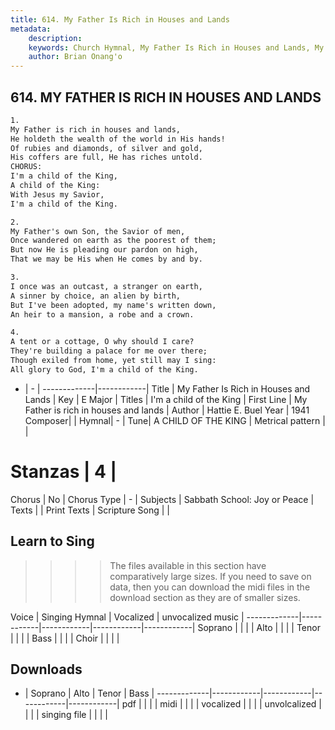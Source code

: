 ```yaml
---
title: 614. My Father Is Rich in Houses and Lands
metadata:
    description: 
    keywords: Church Hymnal, My Father Is Rich in Houses and Lands, My Father is rich in houses and lands, I'm a child of the King
    author: Brian Onang'o
---
```



## 614. MY FATHER IS RICH IN HOUSES AND LANDS

```txt
1.
My Father is rich in houses and lands,
He holdeth the wealth of the world in His hands!
Of rubies and diamonds, of silver and gold,
His coffers are full, He has riches untold.
CHORUS:
I'm a child of the King,
A child of the King:
With Jesus my Savior,
I'm a child of the King.

2.
My Father's own Son, the Savior of men,
Once wandered on earth as the poorest of them;
But now He is pleading our pardon on high,
That we may be His when He comes by and by.

3.
I once was an outcast, a stranger on earth,
A sinner by choice, an alien by birth,
But I've been adopted, my name's written down,
An heir to a mansion, a robe and a crown.

4.
A tent or a cottage, O why should I care?
They're building a palace for me over there;
Though exiled from home, yet still may I sing:
All glory to God, I'm a child of the King.
```

- |   -  |
-------------|------------|
Title | My Father Is Rich in Houses and Lands |
Key | E Major |
Titles | I'm a child of the King |
First Line | My Father is rich in houses and lands |
Author | Hattie E. Buel
Year | 1941
Composer|  |
Hymnal|  - |
Tune| A CHILD OF THE KING |
Metrical pattern | |
# Stanzas | 4 |
Chorus | No |
Chorus Type | - |
Subjects | Sabbath School: Joy or Peace |
Texts |  |
Print Texts | 
Scripture Song |  |
  
## Learn to Sing

>>>> The files available in this section have comparatively large sizes. If you need to save on data, then you can download the midi files in the download section as they are of smaller sizes.

Voice |  Singing Hymnal | Vocalized | unvocalized music |
-------------|------------|------------|------------|------------|
Soprano | | | |
Alto | | | |
Tenor | | | |
Bass | | | |
Choir | | | |

## Downloads

- |  Soprano | Alto | Tenor | Bass |
-------------|------------|------------|------------|------------|
pdf | | | |
midi | | | |
vocalized | | | |
unvolcalized | | | |
singing file | | | |
  